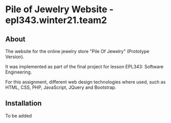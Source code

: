 # Pile of Jewelry Website - epl343.winter21.team2 
## About
The website for the online jewelry store "Pile Of Jewelry" (Prototype Version).

It was implemented as part of the final project for lesson EPL343: Software Engineering.

For this assignment, different web design technologies where used, such as HTML, CSS, PHP, JavaScript, JQuery and Bootstrap.

## Installation

To be added